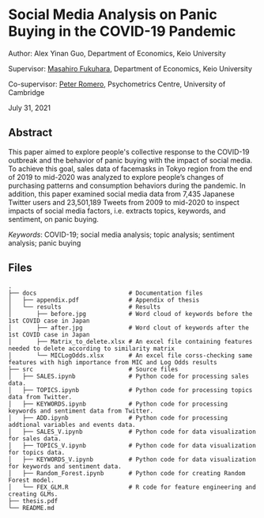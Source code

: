 # Social Media Analysis on Panic Buying in the COVID-19 Pandemic

Author: Alex Yinan Guo, Department of Economics, Keio University
 
Supervisor: [Masahiro Fukuhara](https://www.linkedin.com/in/masahiro-fukuhara-8107239/?originalSubdomain=jp), Department of Economics, Keio University
  
Co-supervisor: [Peter Romero](https://www.psychometrics.cam.ac.uk/about-us/directory/peter-romero), Psychometrics Centre, University of Cambridge

July 31, 2021


## Abstract

This paper aimed to explore people's collective response to the COVID-19 outbreak and the behavior of panic buying with the impact of social media. To achieve this goal, sales data of facemasks in Tokyo region from the end of 2019 to mid-2020 was analyzed to explore people’s changes of purchasing patterns and consumption behaviors during the pandemic. In addition, this paper examined social media data from 7,435 Japanese Twitter users and 23,501,189 Tweets from 2009 to mid-2020 to inspect impacts of social media factors, i.e. extracts topics, keywords, and sentiment, on panic buying.

*Keywords*: COVID-19; social media analysis; topic analysis; sentiment analysis; panic buying

## Files

```
.
├── docs                          # Documentation files
│   ├── appendix.pdf              # Appendix of thesis
│   └── results                   # Results
│       ├── before.jpg            # Word cloud of keywords before the 1st COVID case in Japan
│       ├── after.jpg             # Word clout of keywords after the 1st COVID case in Japan
│       ├── Matrix_to_delete.xlsx # An excel file containing features needed to delete according to similarity matrix
│       └── MICLogOdds.xlsx       # An excel file corss-checking same features with high importance from MIC and Log Odds results
├── src                           # Source files
│   ├── SALES.ipynb               # Python code for processing sales data.
│   ├── TOPICS.ipynb              # Python code for processing topics data from Twitter.
│   ├── KEYWORDS.ipynb            # Python code for processing keywords and sentiment data from Twitter.
│   ├── ADD.ipynb                 # Python code for processing addtional variables and events data.
│   ├── SALES_V.ipynb             # Python code for data visualization for sales data. 
│   ├── TOPICS_V.ipynb            # Python code for data visualization for topics data.
│   ├── KEYWORDS_V.ipynb          # Python code for data visualization for keywords and sentiment data.
│   ├── Random_Forest.ipynb       # Python code for creating Random Forest model.
│   └── FEX_GLM.R                 # R code for feature engineering and creating GLMs.
├── thesis.pdf
└── README.md
```
